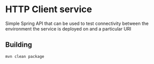 # HTTP Client service
Simple Spring API that can be used to test connectivity between the environment the service is 
deployed on and a particular URI

## Building
```
mvn clean package
```
